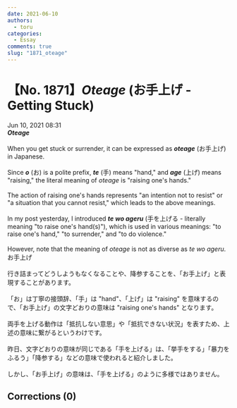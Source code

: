 ```yaml
---
date: 2021-06-10
authors:
  - toru
categories:
  - Essay
comments: true
slug: "1871_oteage"
---
```


# 【No. 1871】<strong><em>Oteage</em></strong> (お手上げ - Getting Stuck)
<div class="date">Jun 10, 2021 08:31</div>
<div id="post"><div id="body_show_ori">
<strong><em>Oteage</em></strong><br/><br/>When you get stuck or surrender, it can be expressed as <strong><em>oteage</em></strong> (お手上げ) in Japanese.<br/><br/>Since <strong><em>o</em></strong> (お) is a polite prefix, <strong><em>te</em></strong> (手) means "hand," and <strong><em>age</em></strong> (上げ) means "raising," the literal meaning of <em>oteage</em> is "raising one's hands."<br/><br/>The action of raising one's hands represents "an intention not to resist" or "a situation that you cannot resist," which leads to the above meanings.<br/><br/>In my post yesterday, I introduced <strong><em>te wo ageru</em></strong> (手を上げる - literally meaning "to raise one's hand(s)"), which is used in various meanings: "to raise one's hand," "to surrender," and "to do violence."<br/><br/>However, note that the meaning of <em>oteage</em> is not as diverse as <em>te wo ageru</em>.
</div></div>

<!-- more -->

<div id="post_ja"><div id="body_show_mo">
お手上げ<br/><br/>行き詰まってどうしようもなくなることや、降参することを、「お手上げ」と表現することがあります。<br/><br/>「お」は丁寧の接頭辞、「手」は "hand"、「上げ」は "raising" を意味するので、「お手上げ」の文字どおりの意味は "raising one's hands" となります。<br/><br/>両手を上げる動作は「抵抗しない意思」や「抵抗できない状況」を表すため、上述の意味に繋がるというわけです。<br/><br/>昨日、文字どおりの意味が同じである「手を上げる」は、「挙手をする」「暴力をふるう」「降参する」などの意味で使われると紹介しました。<br/><br/>しかし、「お手上げ」の意味は、「手を上げる」のように多様ではありません。
</div></div>

## Corrections (0)

